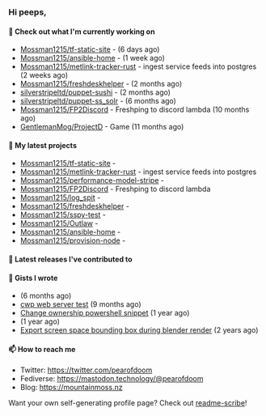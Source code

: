 ### Hi peeps,

#### 👷 Check out what I'm currently working on

- [Mossman1215/tf-static-site](https://github.com/Mossman1215/tf-static-site) -  (6 days ago)
- [Mossman1215/ansible-home](https://github.com/Mossman1215/ansible-home) -  (1 week ago)
- [Mossman1215/metlink-tracker-rust](https://github.com/Mossman1215/metlink-tracker-rust) - ingest service feeds into postgres (2 weeks ago)
- [Mossman1215/freshdeskhelper](https://github.com/Mossman1215/freshdeskhelper) -  (2 months ago)
- [silverstripeltd/puppet-sushi](https://github.com/silverstripeltd/puppet-sushi) -  (2 months ago)
- [silverstripeltd/puppet-ss_solr](https://github.com/silverstripeltd/puppet-ss_solr) -  (6 months ago)
- [Mossman1215/FP2Discord](https://github.com/Mossman1215/FP2Discord) - Freshping to discord lambda (10 months ago)
- [GentlemanMog/ProjectD](https://github.com/GentlemanMog/ProjectD) - Game (11 months ago)

#### 🌱 My latest projects

- [Mossman1215/tf-static-site](https://github.com/Mossman1215/tf-static-site) - 
- [Mossman1215/metlink-tracker-rust](https://github.com/Mossman1215/metlink-tracker-rust) - ingest service feeds into postgres
- [Mossman1215/performance-model-stripe](https://github.com/Mossman1215/performance-model-stripe) - 
- [Mossman1215/FP2Discord](https://github.com/Mossman1215/FP2Discord) - Freshping to discord lambda
- [Mossman1215/log_spit](https://github.com/Mossman1215/log_spit) - 
- [Mossman1215/freshdeskhelper](https://github.com/Mossman1215/freshdeskhelper) - 
- [Mossman1215/sspy-test](https://github.com/Mossman1215/sspy-test) - 
- [Mossman1215/Outlaw](https://github.com/Mossman1215/Outlaw) - 
- [Mossman1215/ansible-home](https://github.com/Mossman1215/ansible-home) - 
- [Mossman1215/provision-node](https://github.com/Mossman1215/provision-node) - 

#### 🔭 Latest releases I've contributed to


#### 📓 Gists I wrote

- [](https://gist.github.com/dc3c25dd419a4bbe16502daf60de4931) (6 months ago)
- [cwp web server test](https://gist.github.com/7e3889b2abed3be38c80f83ba7d231eb) (9 months ago)
- [Change ownership powershell snippet](https://gist.github.com/61b61f25eb5da5cba82ab4829302e376) (1 year ago)
- [](https://gist.github.com/172e08c3d70d74c62c4a5f10aaeef290) (1 year ago)
- [Export screen space bounding box during blender render](https://gist.github.com/c0b4f010073ddf2023364be90766229c) (2 years ago)

#### 📫 How to reach me

- Twitter: https://twitter.com/pearofdoom
- Fediverse: https://mastodon.technology/@pearofdoom
- Blog: https://mountainmoss.nz

Want your own self-generating profile page? Check out [readme-scribe](https://github.com/muesli/readme-scribe)!
